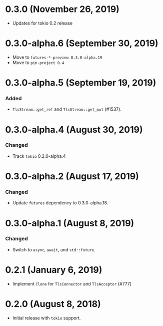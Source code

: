 # 0.3.0 (November 26, 2019)

- Updates for tokio 0.2 release

# 0.3.0-alpha.6 (September 30, 2019)

- Move to `futures-*-preview 0.3.0-alpha.19`
- Move to `pin-project 0.4`

# 0.3.0-alpha.5 (September 19, 2019)

### Added
- `TlsStream::get_ref` and `TlsStream::get_mut` (#1537).

# 0.3.0-alpha.4 (August 30, 2019)

### Changed
- Track `tokio` 0.2.0-alpha.4

# 0.3.0-alpha.2 (August 17, 2019)

### Changed
- Update `futures` dependency to 0.3.0-alpha.18.

# 0.3.0-alpha.1 (August 8, 2019)

### Changed
- Switch to `async`, `await`, and `std::future`.

# 0.2.1 (January 6, 2019)

* Implement `Clone` for `TlsConnector` and `TlsAcceptor` (#777)

# 0.2.0 (August 8, 2018)

* Initial release with `tokio` support.
